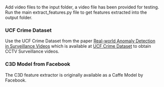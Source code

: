 Add video files to the input folder, a video file has been provided for testing.
Run the main extract_features.py file to get features extracted into the output folder.
### UCF Crime Dataset
Use the UCF Crime Dataset from the paper [Real-world Anomaly Detection in Surveillance Videos](https://arxiv.org/abs/1801.04264) which is available at [UCF Crime Dataset](https://www.dropbox.com/sh/75v5ehq4cdg5g5g/AABvnJSwZI7zXb8_myBA0CLHa?dl=0) to obtain CCTV Surveillance videos.
### C3D Model from Facebook
The C3D feature extractor is originally available as a Caffe Model by Facebook.
